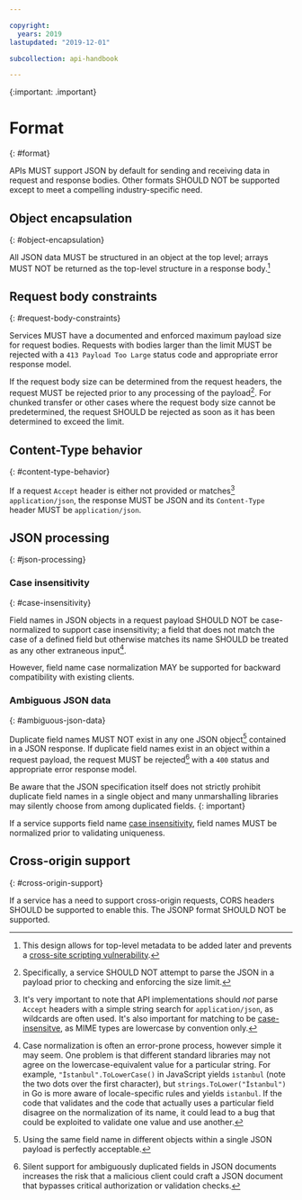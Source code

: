 ```yaml
---

copyright:
  years: 2019
lastupdated: "2019-12-01"

subcollection: api-handbook

---
```


{:important: .important}

# Format
{: #format}

APIs MUST support JSON by default for sending and receiving data in request and response
bodies. Other formats SHOULD NOT be supported except to meet a compelling
industry-specific need.

## Object encapsulation
{: #object-encapsulation}

All JSON data MUST be structured in an object at the top level; arrays MUST NOT be returned as the
top-level structure in a response body.[^never-use-root-arrays]

## Request body constraints
{: #request-body-constraints}

Services MUST have a documented and enforced maximum payload size for request bodies. Requests with
bodies larger than the limit MUST be rejected with a `413 Payload Too Large` status code and
appropriate error response model.

If the request body size can be determined from the request headers, the request MUST be rejected
prior to any processing of the payload[^processing]. For chunked transfer or other cases where the
request body size cannot be predetermined, the request SHOULD be rejected as soon as it has been
determined to exceed the limit. 

[^processing]: Specifically, a service SHOULD NOT attempt to parse the JSON in a payload prior to
   checking and enforcing the size limit.

## Content-Type behavior
{: #content-type-behavior}

If a request `Accept` header is either not provided or matches[^matching-accept-content-type]
`application/json`, the response MUST be JSON and its `Content-Type` header MUST be
`application/json`.

## JSON processing
{: #json-processing}

### Case insensitivity
{: #case-insensitivity}

Field names in JSON objects in a request payload SHOULD NOT be case-normalized to support case
insensitivity; a field that does not match the case of a defined field but otherwise matches its
name SHOULD be treated as any other extraneous input[^field-case-normalization].

However, field name case normalization MAY be supported for backward compatibility with existing
clients.

[^field-case-normalization]: Case normalization is often an error-prone process, however simple
   it may seem. One problem is that different standard libraries may not agree on the
   lowercase-equivalent value for a particular string. For example, `"İstanbul".ToLowerCase()` in
   JavaScript yields `i̇stanbul` (note the two dots over the first character), but
   `strings.ToLower("İstanbul")` in Go is more aware of locale-specific rules and yields `istanbul`.
   If the code that validates and the code that actually uses a particular field disagree on the
   normalization of its name, it could lead to a bug that could be exploited to validate one value
   and use another.
  
### Ambiguous JSON data
{: #ambiguous-json-data}

Duplicate field names MUST NOT exist in any one JSON object[^one-json-object] contained in a JSON
response. If duplicate field names exist in an object within a request payload, the request MUST be
rejected[^duplicate-json-field-names] with a `400` status and appropriate error response model.

Be aware that the JSON specification itself does not strictly prohibit duplicate field names in a
single object and many unmarshalling libraries may silently choose from among duplicated fields.
{: important}

If a service supports field name [case insensitivity](#case-insensitivity), field names MUST be
normalized prior to validating uniqueness.

[^one-json-object]: Using the same field name in different objects within a single JSON payload is
   perfectly acceptable.

[^duplicate-json-field-names]: Silent support for ambiguously duplicated fields in JSON documents
   increases the risk that a malicious client could craft a JSON document that bypasses critical
   authorization or validation checks.

## Cross-origin support
{: #cross-origin-support}

If a service has a need to support cross-origin requests, CORS headers SHOULD be supported to enable
this. The JSONP format SHOULD NOT be supported.

[^never-use-root-arrays]: This design allows for top-level metadata to be added later and prevents a
   [cross-site scripting
   vulnerability](http://haacked.com/archive/2008/11/20/anatomy-of-a-subtle-json-vulnerability.aspx/).

[^matching-accept-content-type]: It's very important to note that API implementations should _not_
   parse `Accept` headers with a simple string search for `application/json`, as wildcards are often
   used. It's also important for matching to be
   [case-insensitve](https://tools.ietf.org/html/rfc2045#section-5.1), as MIME types are lowercase by
   convention only.
